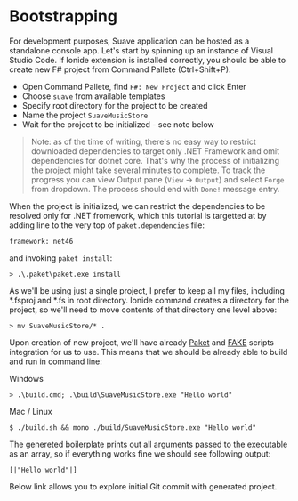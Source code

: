 # Bootstrapping

For development purposes, Suave application can be hosted as a standalone console app.
Let's start by spinning up an instance of Visual Studio Code.
If Ionide extension is installed correctly, you should be able to create new F# project from Command Pallete (Ctrl+Shift+P).

* Open Command Pallete, find `F#: New Project` and click Enter
* Choose `suave` from available templates
* Specify root directory for the project to be created
* Name the project `SuaveMusicStore`
* Wait for the project to be initialized - see note below

> Note: as of the time of writing, there's no easy way to restrict downloaded dependencies to target only .NET Framework and omit dependencies for dotnet core. That's why the process of initializing the project might take several minutes to complete. To track the progress you can view Output pane (`View` -> `Output`) and select `Forge` from dropdown. The process should end with `Done!` message entry.

When the project is initialized, we can restrict the dependencies to be resolved only for .NET fromework, which this tutorial is targetted at by adding line to the very top of `paket.dependencies` file:

```
framework: net46
```

and invoking `paket install`:

```
> .\.paket\paket.exe install
```

As we'll be using just a single project, I prefer to keep all my files, including \*.fsproj and \*.fs in root directory.
Ionide command creates a directory for the project, so we'll need to move contents of that directory one level above:

```
> mv SuaveMusicStore/* .
```

Upon creation of new project, we'll have already [Paket](http://fsprojects.github.io/Paket/) and [FAKE](http://fsharp.github.io/FAKE/) scripts integration for us to use.
This means that we should be already able to build and run in command line:

Windows

```
> .\build.cmd; .\build\SuaveMusicStore.exe "Hello world"
```

Mac / Linux

```
$ ./build.sh && mono ./build/SuaveMusicStore.exe "Hello world"
```

The genereted boilerplate prints out all arguments passed to the executable as an array, so if everything works fine we should see following output:

```
[|"Hello world"|]
```

Below link allows you to explore initial Git commit with generated project.
